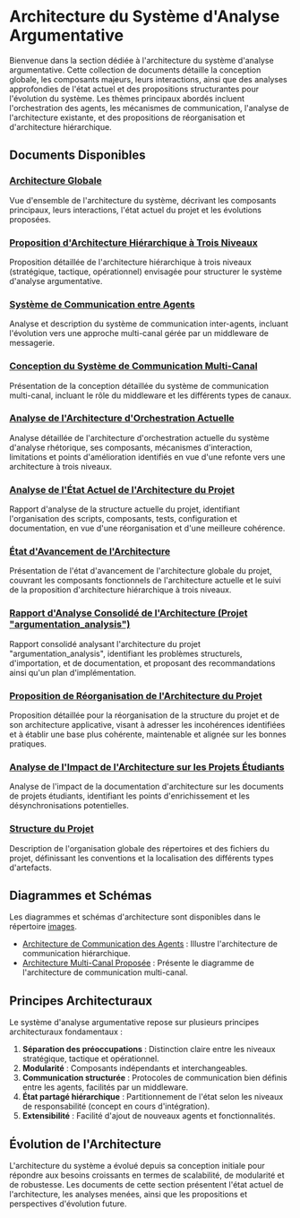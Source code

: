 # Architecture du Système d'Analyse Argumentative

Bienvenue dans la section dédiée à l'architecture du système d'analyse argumentative. Cette collection de documents détaille la conception globale, les composants majeurs, leurs interactions, ainsi que des analyses approfondies de l'état actuel et des propositions structurantes pour l'évolution du système. Les thèmes principaux abordés incluent l'orchestration des agents, les mécanismes de communication, l'analyse de l'architecture existante, et des propositions de réorganisation et d'architecture hiérarchique.

## Documents Disponibles

### [Architecture Globale](./architecture_globale.md) <!-- TODO: Vérifier l'existence et l'emplacement du fichier architecture_globale.md. S'il n'existe pas, envisager de le retirer ou de créer le document. -->
Vue d'ensemble de l'architecture du système, décrivant les composants principaux, leurs interactions, l'état actuel du projet et les évolutions proposées.

### [Proposition d'Architecture Hiérarchique à Trois Niveaux](../architecture_hierarchique_trois_niveaux.md) <!-- Lien corrigé de ./architecture_hierarchique.md -->
Proposition détaillée de l'architecture hiérarchique à trois niveaux (stratégique, tactique, opérationnel) envisagée pour structurer le système d'analyse argumentative.

### [Système de Communication entre Agents](./communication_agents.md)
Analyse et description du système de communication inter-agents, incluant l'évolution vers une approche multi-canal gérée par un middleware de messagerie.

### [Conception du Système de Communication Multi-Canal](../conception_systeme_communication_multi_canal.md) <!-- Lien corrigé de ./conception_multi_canal.md -->
Présentation de la conception détaillée du système de communication multi-canal, incluant le rôle du middleware et les différents types de canaux.

### [Analyse de l'Architecture d'Orchestration Actuelle](../analyse_architecture_orchestration.md) <!-- Lien corrigé de ./analyse_architecture_orchestration.md -->
Analyse détaillée de l'architecture d'orchestration actuelle du système d'analyse rhétorique, ses composants, mécanismes d'interaction, limitations et points d'amélioration identifiés en vue d'une refonte vers une architecture à trois niveaux.

### [Analyse de l'État Actuel de l'Architecture du Projet](./current_state_analysis.md) <!-- TODO: Vérifier l'existence et l'emplacement du fichier current_state_analysis.md. S'il n'existe pas, envisager de le retirer ou de créer le document. -->
Rapport d'analyse de la structure actuelle du projet, identifiant l'organisation des scripts, composants, tests, configuration et documentation, en vue d'une réorganisation et d'une meilleure cohérence.

### [État d'Avancement de l'Architecture](./etat_avancement.md) <!-- TODO: Vérifier l'existence et l'emplacement du fichier etat_avancement.md. S'il n'existe pas, envisager de le retirer ou de créer le document. -->
Présentation de l'état d'avancement de l'architecture globale du projet, couvrant les composants fonctionnels de l'architecture actuelle et le suivi de la proposition d'architecture hiérarchique à trois niveaux.

### [Rapport d'Analyse Consolidé de l'Architecture (Projet "argumentation_analysis")](./rapport_analyse_architecture.md) <!-- TODO: Vérifier l'existence et l'emplacement du fichier rapport_analyse_architecture.md. S'il n'existe pas, envisager de le retirer ou de créer le document. -->
Rapport consolidé analysant l'architecture du projet "argumentation_analysis", identifiant les problèmes structurels, d'importation, et de documentation, et proposant des recommandations ainsi qu'un plan d'implémentation.

### [Proposition de Réorganisation de l'Architecture du Projet](./reorganization_proposal.md) <!-- TODO: Vérifier l'existence et l'emplacement du fichier reorganization_proposal.md. S'il n'existe pas, envisager de le retirer ou de créer le document. -->
Proposition détaillée pour la réorganisation de la structure du projet et de son architecture applicative, visant à adresser les incohérences identifiées et à établir une base plus cohérente, maintenable et alignée sur les bonnes pratiques.

### [Analyse de l'Impact de l'Architecture sur les Projets Étudiants](./analyse_impact_architecture_sur_projets_etudiants.md) <!-- TODO: Vérifier si le fichier analyse_impact_architecture_sur_projets_etudiants.md est le bon document et son emplacement correct. S'il s'agit de docs/guides/analyse_impact_guides_sur_projets_etudiants.md, le lien devrait être ../guides/analyse_impact_guides_sur_projets_etudiants.md et la pertinence en tant que document d'architecture principal doit être évaluée. S'il n'existe pas, envisager de le retirer ou de créer le document. -->
Analyse de l'impact de la documentation d'architecture sur les documents de projets étudiants, identifiant les points d'enrichissement et les désynchronisations potentielles.

### [Structure du Projet](../structure_projet.md) <!-- Document ajouté -->
Description de l'organisation globale des répertoires et des fichiers du projet, définissant les conventions et la localisation des différents types d'artefacts.
<!-- TODO: Évaluer si docs/api_outils_rhetorique.md doit être listé ici. Si oui, ajouter une entrée avec description et lien ../api_outils_rhetorique.md -->
<!-- TODO: Évaluer si docs/integration_outils_rhetorique.md doit être listé ici. Si oui, ajouter une entrée avec description et lien ../integration_outils_rhetorique.md -->

## Diagrammes et Schémas

Les diagrammes et schémas d'architecture sont disponibles dans le répertoire [images](../images/). <!-- Lien corrigé de ./images/ -->

- [Architecture de Communication des Agents](../images/architecture_communication.png) <!-- TODO: Vérifier l'existence et le nom exact du fichier (ex: .png, .svg, .md) pour architecture_communication. Le lien actuel suppose une image .png dans docs/images/. Si c'est un .md, ajuster le lien et la description. -->: Illustre l'architecture de communication hiérarchique.
- [Architecture Multi-Canal Proposée](../images/architecture_multi_canal.png) <!-- TODO: Vérifier l'existence et le nom exact du fichier (ex: .png, .svg, .md) pour architecture_multi_canal. Le lien actuel suppose une image .png dans docs/images/. Si c'est un .md, ajuster le lien et la description. -->: Présente le diagramme de l'architecture de communication multi-canal.

## Principes Architecturaux

Le système d'analyse argumentative repose sur plusieurs principes architecturaux fondamentaux :

1.  **Séparation des préoccupations** : Distinction claire entre les niveaux stratégique, tactique et opérationnel.
2.  **Modularité** : Composants indépendants et interchangeables.
3.  **Communication structurée** : Protocoles de communication bien définis entre les agents, facilités par un middleware.
4.  **État partagé hiérarchique** : Partitionnement de l'état selon les niveaux de responsabilité (concept en cours d'intégration).
5.  **Extensibilité** : Facilité d'ajout de nouveaux agents et fonctionnalités.

## Évolution de l'Architecture

L'architecture du système a évolué depuis sa conception initiale pour répondre aux besoins croissants en termes de scalabilité, de modularité et de robustesse. Les documents de cette section présentent l'état actuel de l'architecture, les analyses menées, ainsi que les propositions et perspectives d'évolution future.
